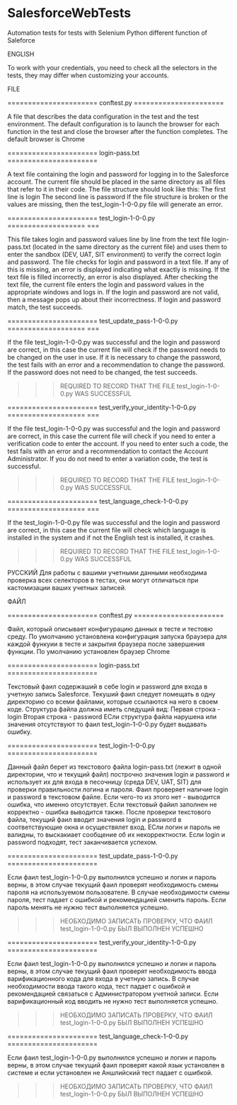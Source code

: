 # SalesforceWebTests
Automation tests for tests with Selenium Python different function of Saleforce

ENGLISH

To work with your credentials, you need to check all the selectors in the tests, they may differ when customizing your accounts.

FILE

====================== conftest.py ======================

A file that describes the data configuration in the test and the test environment.
The default configuration is to launch the browser for each function in the test and close the browser after the function completes.
The default browser is Chrome



====================== login-pass.txt ======================

A text file containing the login and password for logging in to the Salesforce account.
The current file should be placed in the same directory as all files that refer to it in their code.
The file structure should look like this:
The first line is login
The second line is password
If the file structure is broken or the values are missing, then the test_login-1-0-0.py file will generate an error.



====================== test_login-1-0-0.py =================== ===

This file takes login and password values line by line from the text file login-pass.txt (located in the same directory as the current file) and uses them to enter the sandbox (DEV, UAT, SIT environment) to verify the correct login and password. The file checks for login and password in a text file. If any of this is missing, an error is displayed indicating what exactly is missing. If the text file is filled incorrectly, an error is also displayed. After checking the text file, the current file enters the login and password values in the appropriate windows and logs in. If the login and password are not valid, then a message pops up about their incorrectness. If login and password match, the test succeeds.



====================== test_update_pass-1-0-0.py =================== ===

If the file test_login-1-0-0.py was successful and the login and password are correct, in this case the current file will check if the password needs to be changed on the user in use. If it is necessary to change the password, the test fails with an error and a recommendation to change the password. If the password does not need to be changed, the test succeeds.

>>> REQUIRED TO RECORD THAT THE FILE test_login-1-0-0.py WAS SUCCESSFUL



====================== test_verify_your_identity-1-0-0.py =================== ===

If the file test_login-1-0-0.py was successful and the login and password are correct, in this case the current file will check if you need to enter a verification code to enter the account. If you need to enter such a code, the test fails with an error and a recommendation to contact the Account Administrator. If you do not need to enter a variation code, the test is successful.

>>> REQUIRED TO RECORD THAT THE FILE test_login-1-0-0.py WAS SUCCESSFUL



====================== test_language_check-1-0-0.py =================== ===

If the test_login-1-0-0.py file was successful and the login and password are correct, in this case the current file will check which language is installed in the system and if not the English test is installed, it crashes.

>>> REQUIRED TO RECORD THAT THE FILE test_login-1-0-0.py WAS SUCCESSFUL



РУССКИЙ
Для работы с вашими учетными данными необходима проверка всех селекторов в тестах, они могут отличаться при кастомизации ваших учетных записей.

ФАЙЛ

====================== conftest.py ======================

Файл, который описывает конфигурацию данных в тесте и тестовю среду.
По умолчанию установлена конфигурация запуска браузера для каждой функуии в тесте и закрытия браузера после завершения функции.
По умолчанию установлен браузер Chrome



====================== login-pass.txt ======================

Текстовый фаил содержаший в себе login и password для входа в учетную запись Salesforce.
Текуший фаил следует помещать в одну директорию со всеми файлами, которые ссылаются на него в своем коде.
Структура файла должна иметь следущий вид:
Первая строка - login
Вторая строка - password
ЕСли структура файла нарушена или значения отсутствуют то фаил test_login-1-0-0.py будет выдавать ошибку.



====================== test_login-1-0-0.py ======================

Данный файл берет из текстового файла login-pass.txt (лежит в одной директории, что и текущий файл) построчно значения login и password и использует их для входа в песочницу (среда DEV, UAT, SIT) для проверки правильности логина и пароля. Фаил проверяет наличие login и password в текстовом файле. Если чего-то из этого нет - выводится ошибка, что именно отсутствует. Если текстовый файил заполнен не корректно - ошибка выводится также. После проверки текстового файла, текущий фаил вводит значения login и password в соответствующие окна и осуществялет вход. ЕСли логин и пароль не валидны, то выскакиает сообщение об их некорректности. Если login и password подходят, тест заканчивается успехом.



====================== test_update_pass-1-0-0.py ======================

Если фаил test_login-1-0-0.py выполнился успешно и логин и пароль верны, в этом случае текущий фаил проверят необходимость смены пароля на используемом пользователе. В случае необходимости смены пароля, тест падает с ошибкой и рекомендацией сменить пароль. Если пароль менять не нужно тест выполняется успешно.

>>> НЕОБХОДИМО ЗАПИСАТЬ ПРОВЕРКУ, ЧТО ФАИЛ test_login-1-0-0.py БЫЛ ВЫПОЛНЕН УСПЕШНО



====================== test_verify_your_identity-1-0-0.py ======================

Если фаил test_login-1-0-0.py выполнился успешно и логин и пароль верны, в этом случае текущий фаил проверят необходимость ввода варификационного кода для входа в учетную запись. В случае необходимости ввода такого кода, тест падает с ошибкой и рекомендацией связаться с Администратором учетной записи. Если варификационный код вводить не нужно тест выполняется успешно.

>>> НЕОБХОДИМО ЗАПИСАТЬ ПРОВЕРКУ, ЧТО ФАИЛ test_login-1-0-0.py БЫЛ ВЫПОЛНЕН УСПЕШНО



====================== test_language_check-1-0-0.py ======================

Если фаил test_login-1-0-0.py выполнился успешно и логин и пароль верны, в этом случае текущий фаил проверят какой язык установлен в системе и если установлен не Аншлийский тест падает с ошибкой.

>>> НЕОБХОДИМО ЗАПИСАТЬ ПРОВЕРКУ, ЧТО ФАИЛ test_login-1-0-0.py БЫЛ ВЫПОЛНЕН УСПЕШНО
